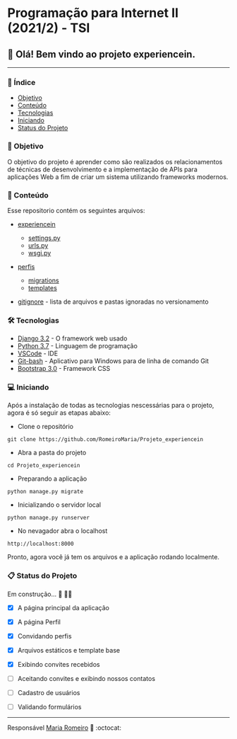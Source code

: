 # Programação para Internet II (2021/2) - TSI


## :rocket: Olá! Bem vindo ao projeto experiencein.
---
### :pushpin: Índice
- [Objetivo](#dart-objetivo)
- [Conteúdo](#open_file_folder-conte%C3%BAdo)
- [Tecnologias](#hammer_and_wrench-tecnologias)
- [Iniciando](#computer-iniciando)
- [Status do Projeto](#clipboard-status-do-projeto)

### :dart: Objetivo

 O objetivo do projeto é aprender como são realizados os relacionamentos de técnicas de desenvolvimento e a implementação de APIs para aplicações Web a fim de criar um sistema utilizando frameworks modernos.

### :open_file_folder: Conteúdo
Esse repositorio contém os seguintes arquivos:
* [experiencein](https://github.com/RomeiroMaria/Projeto_experiencein/tree/master/experiencein)
    * [settings.py](https://github.com/RomeiroMaria/Projeto_experiencein/blob/master/experiencein/settings.py)
    * [urls.py](https://github.com/RomeiroMaria/Projeto_experiencein/blob/master/experiencein/urls.py)
    * [wsgi.py](https://github.com/RomeiroMaria/Projeto_experiencein/blob/master/experiencein/wsgi.py)

* [perfis](https://github.com/RomeiroMaria/Projeto_experiencein/tree/master/perfis)
    * [migrations](https://github.com/RomeiroMaria/Projeto_experiencein/tree/master/perfis/migrations)
    * [templates](https://github.com/RomeiroMaria/Projeto_experiencein/tree/master/perfis/templates)

* [gitignore](https://github.com/RomeiroMaria/Projeto_experiencein/blob/master/.gitignore) - lista de arquivos e pastas ignoradas no versionamento

### :hammer_and_wrench: Tecnologias

* [Django 3.2](https://www.djangoproject.com/) - O framework web usado
* [Python 3.7](https://www.python.org/downloads/) - Linguagem de programação
* [VSCode](https://code.visualstudio.com/) - IDE
* [Git-bash](https://git-scm.com/downloads) - Aplicativo para Windows para  de linha de comando Git
* [Bootstrap 3.0](https://1drv.ms/u/s!Av8pSmXDlugUjdJ0-ciRht5gFvuOhA) - Framework CSS


### :computer: Iniciando
Após a instalação de todas as tecnologias nescessárias para o projeto, agora é só seguir as etapas abaixo:
* Clone o repositório
```
git clone https://github.com/RomeiroMaria/Projeto_experiencein
```
* Abra a pasta do projeto
```
cd Projeto_experiencein
```
* Preparando a aplicação
```
python manage.py migrate
```
* Inicializando o servidor local
```
python manage.py runserver
```
* No nevagador abra o localhost
```
http://localhost:8000
```
Pronto, agora você já tem os arquivos e a aplicação rodando localmente. 
### :clipboard: Status do Projeto

Em construção...  :construction: :construction_worker_woman:

- [x] A página principal da aplicação

- [x] A página Perfil

- [x] Convidando perfis

- [x] Arquivos estáticos e template base

- [x] Exibindo convites recebidos

- [ ] Aceitando convites e exibindo nossos contatos

- [ ] Cadastro de usuários

- [ ] Validando formulários


---
 Responsável [Maria Romeiro](https://github.com/RomeiroMaria) :woman: :octocat:

